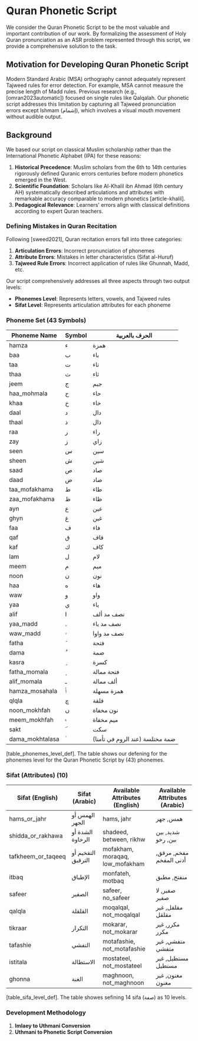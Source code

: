 # Quran Phonetic Script  

We consider the Quran Phonetic Script to be the most valuable and important contribution of our work. By formalizing the assessment of Holy Quran pronunciation as an ASR problem represented through this script, we provide a comprehensive solution to the task.

## Motivation for Developing Quran Phonetic Script  

Modern Standard Arabic (MSA) orthography cannot adequately represent Tajweed rules for error detection. For example, MSA cannot measure the precise length of Madd rules. Previous research (e.g., [omran2023automatic]) focused on single rules like Qalqalah. Our phonetic script addresses this limitation by capturing all Tajweed pronunciation errors except Ishmam (إشمام), which involves a visual mouth movement without audible output.

## Background  

We based our script on classical Muslim scholarship rather than the International Phonetic Alphabet (IPA) for these reasons:

1. **Historical Precedence**: Muslim scholars from the 6th to 14th centuries rigorously defined Quranic errors centuries before modern phonetics emerged in the West.
2. **Scientific Foundation**: Scholars like Al-Khalil ibn Ahmad (6th century AH) systematically described articulations and attributes with remarkable accuracy comparable to modern phonetics [article-khalil].
3. **Pedagogical Relevance**: Learners' errors align with classical definitions according to expert Quran teachers.

### Defining Mistakes in Quran Recitation  

Following [sweed2021], Quran recitation errors fall into three categories:  
1. **Articulation Errors**: Incorrect pronunciation of phonemes  
2. **Attribute Errors**: Mistakes in letter characteristics (Sifat al-Huruf)  
3. **Tajweed Rule Errors**: Incorrect application of rules like Ghunnah, Madd, etc.  

Our script comprehensively addresses all three aspects through two output levels:  
* **Phonemes Level**: Represents letters, vowels, and Tajweed rules  
* **Sifat Level**: Represents articulation attributes for each phoneme  



### Phoneme Set (43 Symbols)  


| Phoneme Name          | Symbol | الحرف  بالعربية                          |
|-----------------------|--------|--------------------------------------|
| hamza                 | ء      | همزة                                 |
| baa                   | ب      | باء                                  |
| taa                   | ت      | تاء                                  |
| thaa                  | ث      | ثاء                                  |
| jeem                  | ج      | جيم                                  |
| haa_mohmala           | ح      | حاء                                  |
| khaa                  | خ      | خاء                                  |
| daal                  | د      | دال                                  |
| thaal                 | ذ      | ذال                                  |
| raa                   | ر      | راء                                  |
| zay                   | ز      | زاي                                  |
| seen                  | س      | سين                                  |
| sheen                 | ش      | شين                                  |
| saad                  | ص      | صاد                                  |
| daad                  | ض      | ضاد                                  |
| taa_mofakhama         | ط      | طاء                                  |
| zaa_mofakhama         | ظ      | ظاء                                  |
| ayn                   | ع      | عين                                  |
| ghyn                  | غ      | غين                                  |
| faa                   | ف      | فاء                                  |
| qaf                   | ق      | قاف                                  |
| kaf                   | ك      | كاف                                  |
| lam                   | ل      | لام                                  |
| meem                  | م      | ميم                                  |
| noon                  | ن      | نون                                  |
| haa                   | ه      | هاء                                  |
| waw                   | و      | واو                                  |
| yaa                   | ي      | ياء                                  |
| alif                  | ا      | نصف مد ألف                                  |
| yaa_madd              | ۦ       | نصف مد ياء
| waw_madd              | ۥ       | نصف مد واوا
| fatha                 | َ       | فتحة                                 |
| dama                  | ُ       | ضمة                                 |
| kasra                 | ِ       | كسرة                                 |
| fatha_momala          | ۪       | فتحة ممالة 
| alif_momala           | ـ       | ألف ممالة
| hamza_mosahala        | ٲ       | همزة مسهلة                           |
| qlqla                 | ڇ       | قلقة                                 |
| noon_mokhfah          | ں       | نون مخفاة                            |
| meem_mokhfah          | ۾       | ميم مخفاة                            |
| sakt                  | ۜ       | سكت                                  |
| dama_mokhtalasa       | ؙ       | ضمة مختلسة (عند الروم في تأمنا)
[table_phonemes_level_def]. The table shows our defening for the phonemes level for the Quran Phonetic Script by (43) phonemes.

### Sifat (Attributes) (10)

| Sifat (English)        | Sifat (Arabic)       | Available Attributes (English)          | Available Attributes (Arabic)       |
|------------------------|----------------------|----------------------------------------|-------------------------------------|
| hams_or_jahr         | الهمس أو الجهر     | hams, jahr                           | همس, جهر                          |
| shidda_or_rakhawa    | الشدة أو الرخاوة  | shadeed, between, rikhw              | شديد, بين بين, رخو                     |
| tafkheem_or_taqeeq   | التفخيم أو الترقيق | mofakham, moraqaq, low_mofakham                    | مفخم, مرقق, أدنى المفخم                         |
| itbaq                | الإطباق            | monfateh, motbaq                     | منفتح, مطبق                        |
| safeer               | الصفير             | safeer, no_safeer                    | صفير, لا صفير                      |
| qalqla               | القلقلة            | moqalqal, not_moqalqal               | مقلقل, غير مقلقل                   |
| tikraar              | التكرار            | mokarar, not_mokarar                 | مكرر, غير مكرر                     |
| tafashie             | التفشي             | motafashie, not_motafashie           | متفشي, غير متفشي                   |
| istitala             | الاستطالة          | mostateel, not_mostateel             | مستطيل, غير مستطيل                 |
| ghonna               | الغنة              | maghnoon, not_maghnoon               | مغنون, غير مغنون                   |
[table_sifa_level_def]. The table showes sefining 14 sifa (صفة) as 10 levels.



### Development Methodology  

1. **Imlaey to Uthmani Conversion**  
2. **Uthmani to Phonetic Script Conversion**  

